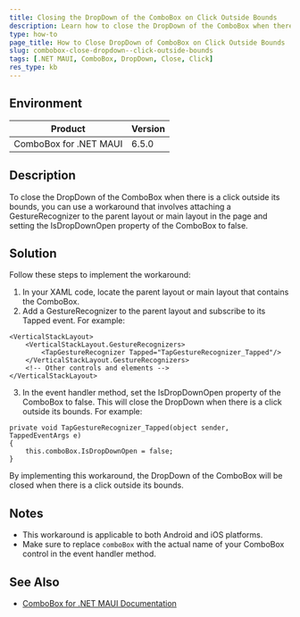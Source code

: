 ```yaml
---
title: Closing the DropDown of the ComboBox on Click Outside Bounds
description: Learn how to close the DropDown of the ComboBox when there is a click outside its bounds.
type: how-to
page_title: How to Close DropDown of ComboBox on Click Outside Bounds
slug: combobox-close-dropdown--click-outside-bounds
tags: [.NET MAUI, ComboBox, DropDown, Close, Click]
res_type: kb
---
```


## Environment
| Product | Version |
|---------|---------|
| ComboBox for .NET MAUI | 6.5.0 |

## Description
To close the DropDown of the ComboBox when there is a click outside its bounds, you can use a workaround that involves attaching a GestureRecognizer to the parent layout or main layout in the page and setting the IsDropDownOpen property of the ComboBox to false.

## Solution
Follow these steps to implement the workaround:

1. In your XAML code, locate the parent layout or main layout that contains the ComboBox.
2. Add a GestureRecognizer to the parent layout and subscribe to its Tapped event. For example:

```
<VerticalStackLayout>
    <VerticalStackLayout.GestureRecognizers>
        <TapGestureRecognizer Tapped="TapGestureRecognizer_Tapped"/>
    </VerticalStackLayout.GestureRecognizers>
    <!-- Other controls and elements -->
</VerticalStackLayout>
```

3. In the event handler method, set the IsDropDownOpen property of the ComboBox to false. This will close the DropDown when there is a click outside its bounds. For example:

```
private void TapGestureRecognizer_Tapped(object sender, TappedEventArgs e)
{
    this.comboBox.IsDropDownOpen = false;
}
```

By implementing this workaround, the DropDown of the ComboBox will be closed when there is a click outside its bounds.

## Notes
- This workaround is applicable to both Android and iOS platforms.
- Make sure to replace `comboBox` with the actual name of your ComboBox control in the event handler method.

## See Also
- [ComboBox for .NET MAUI Documentation](https://docs.telerik.com/devtools/maui/controls/combo-box/overview)
